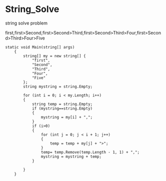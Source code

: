 # String_Solve
string solve problem

first,first>Second,first>Second>Third,first>Second>Third>Four,first>Second>Third>Four>Five

    static void Main(string[] args)
        {
            string[] my = new string[] {
                "first",
                "Second",
                "Third",
                "Four",
                "Five"
            };
            string mystring = string.Empty;
           
            for (int i = 0; i < my.Length; i++)
            {
                string temp = string.Empty;
                if (mystring==string.Empty)
                {
                    mystring = my[i] + ",";
                }
                if (i>0)
                {
                    for (int j = 0; j < i + 1; j++)
                    {
                        temp = temp + my[j] + ">";
                    }
                    temp= temp.Remove(temp.Length - 1, 1) + ",";
                    mystring = mystring + temp;
                }
               
            }
        }
